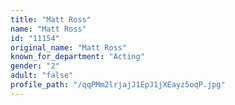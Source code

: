 ```yaml
---
title: "Matt Ross"
name: "Matt Ross"
id: "11154"
original_name: "Matt Ross"
known_for_department: "Acting"
gender: "2"
adult: "false"
profile_path: "/qqPMm2lrjajJ1EpJ1jXEayz5oqP.jpg"
---
```

